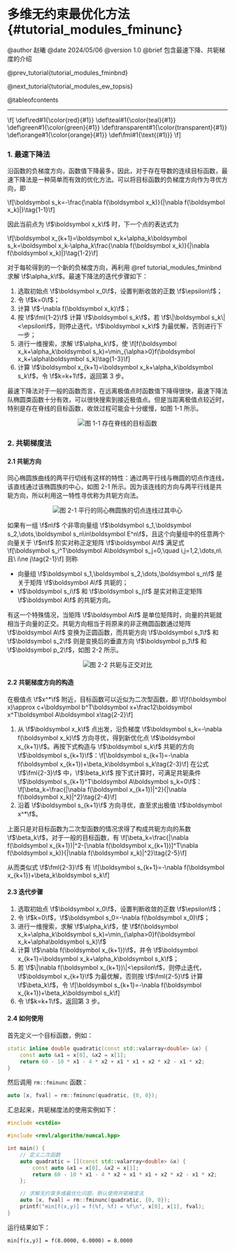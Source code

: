 多维无约束最优化方法 {#tutorial_modules_fminunc}
============

@author 赵曦
@date 2024/05/06
@version 1.0
@brief 包含最速下降、共轭梯度的介绍

@prev_tutorial{tutorial_modules_fminbnd}

@next_tutorial{tutorial_modules_ew_topsis}

@tableofcontents

------

\f[
\def\red#1{\color{red}{#1}}
\def\teal#1{\color{teal}{#1}}
\def\green#1{\color{green}{#1}}
\def\transparent#1{\color{transparent}{#1}}
\def\orange#1{\color{orange}{#1}}
\def\fml#1{\text{(#1)}}
\f]

### 1. 最速下降法

沿函数的负梯度方向，函数值下降最多，因此，对于存在导数的连续目标函数，最速下降法是一种简单而有效的优化方法。可以将目标函数的负梯度方向作为寻优方向，即

\f[\boldsymbol s_k=-\frac{\nabla f(\boldsymbol x_k)}{\|\nabla f(\boldsymbol x_k)\|}\tag{1-1}\f]

因此当前点为 \f$\boldsymbol x_k\f$ 时，下一个点的表达式为

\f[\boldsymbol x_{k+1}=\boldsymbol x_k+\alpha_k\boldsymbol s_k=\boldsymbol x_k-\alpha_k\frac{\nabla f(\boldsymbol x_k)}{\|\nabla f(\boldsymbol x_k)\|}\tag{1-2}\f]

对于每轮得到的一个新的负梯度方向，再利用 @ref tutorial_modules_fminbnd 求解 \f$\alpha_k\f$。最速下降法的迭代步骤如下：

1. 选取初始点 \f$\boldsymbol x_0\f$，设置判断收敛的正数 \f$\epsilon\f$；
2. 令 \f$k=0\f$；
3. 计算 \f$-\nabla f(\boldsymbol x_k)\f$；
4. 按 \f$\fml{1-2}\f$ 计算 \f$\boldsymbol s_k\f$，若 \f$\|\boldsymbol s_k\|<\epsilon\f$，则停止迭代，\f$\boldsymbol x_k\f$ 为最优解，否则进行下一步；
5. 进行一维搜索，求解 \f$\alpha_k\f$，使 \f[f(\boldsymbol x_k+\alpha_k\boldsymbol s_k)=\min_{\alpha>0}f(\boldsymbol x_k+\alpha\boldsymbol s_k)\tag{1-3}\f]
6. 计算 \f$\boldsymbol x_{k+1}=\boldsymbol x_k+\alpha_k\boldsymbol s_k\f$，令 \f$k=k+1\f$，返回第 3 步。

最速下降法对于一般的函数而言，在远离极值点时函数值下降得很快，最速下降法队椭圆类函数十分有效，可以很快搜索到接近极值点。但是当距离极值点较近时，特别是存在脊线的目标函数，收敛过程可能会十分缓慢，如图 1-1 所示。

<center>

![图 1-1 存在脊线的目标函数](fminunc/fig1-1.png)

</center>

### 2. 共轭梯度法

#### 2.1 共轭方向

同心椭圆族曲线的两平行切线有这样的特性：通过两平行线与椭圆的切点作连线，该直线通过该椭圆族的中心，如图 2-1 所示。因为该连线的方向与两平行线是共轭方向，所以利用这一特性寻优称为共轭方向法。

<center>

![图 2-1 平行的同心椭圆族的切点连线过其中心](fminunc/fig2-1.png)

</center>

如果有一组 \f$n\f$ 个非零向量组 \f$\boldsymbol s_1,\boldsymbol s_2,\dots,\boldsymbol s_n\in\boldsymbol E^n\f$，且这个向量组中的任意两个向量关于 \f$n\f$ 阶实对称正定矩阵 \f$\boldsymbol A\f$ 满足式 \f[\boldsymbol s_i^T\boldsymbol A\boldsymbol s_j=0,\quad i,j=1,2,\dots,n\ 且\ i\ne j\tag{2-1}\f] 则称

- 向量组 \f$\boldsymbol s_1,\boldsymbol s_2,\dots,\boldsymbol s_n\f$ 是关于矩阵 \f$\boldsymbol A\f$ 共轭的；
- \f$\boldsymbol s_i\f$ 和 \f$\boldsymbol s_j\f$ 是实对称正定矩阵 \f$\boldsymbol A\f$ 的共轭方向。

有这一个特殊情况，当矩阵 \f$\boldsymbol A\f$ 是单位矩阵时，向量的共轭就相当于向量的正交。共轭方向相当于将原来的非正椭圆函数通过矩阵 \f$\boldsymbol A\f$ 变换为正圆函数，而共轭方向 \f$\boldsymbol s_1\f$ 和 \f$\boldsymbol s_2\f$ 则是变换后的垂直方向 \f$\boldsymbol p_1\f$ 和 \f$\boldsymbol p_2\f$，如图 2-2 所示。

<center>

![图 2-2 共轭与正交对比](fminunc/fig2-2.png)

</center>

#### 2.2 共轭梯度方向的构造

在极值点 \f$x^*\f$ 附近，目标函数可以近似为二次型函数，即 \f[f(\boldsymbol x)\approx c+\boldsymbol b^T\boldsymbol x+\frac12\boldsymbol x^T\boldsymbol A\boldsymbol x\tag{2-2}\f]

1. 从 \f$\boldsymbol x_k\f$ 点出发，沿负梯度 \f$\boldsymbol s_k=-\nabla f(\boldsymbol x_k)\f$ 方向寻优，得到新优化点 \f$\boldsymbol x_{k+1}\f$。再按下式构造与 \f$\boldsymbol s_k\f$ 共轭的方向 \f$\boldsymbol s_{k+1}\f$：\f[\boldsymbol s_{k+1}=-\nabla f(\boldsymbol x_{k+1})+\beta_k\boldsymbol s_k\tag{2-3}\f] 在公式 \f$\fml{2-3}\f$ 中，\f$\beta_k\f$ 按下式计算时，可满足共轭条件 \f$\boldsymbol s_{k+1}^T\boldsymbol A\boldsymbol s_k=0\f$：\f[\beta_k=\frac{\|\nabla f(\boldsymbol x_{k+1})\|^2}{\|\nabla f(\boldsymbol x_k)\|^2}\tag{2-4}\f]
2. 沿着 \f$\boldsymbol s_{k+1}\f$ 方向寻优，直至求出极值 \f$\boldsymbol x^*\f$。

上面只是对目标函数为二次型函数的情况求得了构成共轭方向的系数 \f$\beta_k\f$，对于一般的目标函数，有 \f[\beta_k=\frac{\|\nabla f(\boldsymbol x_{k+1})\|^2-[\nabla f(\boldsymbol x_{k+1})]^T\nabla f(\boldsymbol x_k)}{\|\nabla f(\boldsymbol x_k)\|^2}\tag{2-5}\f]

从而类似式 \f$\fml{2-3}\f$ 有 \f[\boldsymbol s_{k+1}=-\nabla f(\boldsymbol x_{k+1})+\beta_k\boldsymbol s_k\f]

#### 2.3 迭代步骤

1. 选取初始点 \f$\boldsymbol x_0\f$，设置判断收敛的正数 \f$\epsilon\f$；
2. 令 \f$k=0\f$，\f$\boldsymbol s_0=-\nabla f(\boldsymbol x_0)\f$；
3. 进行一维搜索，求解 \f$\alpha_k\f$，使 \f$f(\boldsymbol x_k+\alpha_k\boldsymbol s_k)=\min_{\alpha>0}f(\boldsymbol x_k+\alpha\boldsymbol s_k)\f$
4. 计算 \f$\nabla f(\boldsymbol x_{k+1})\f$，并令 \f$\boldsymbol x_{k+1}=\boldsymbol x_k+\alpha_k\boldsymbol s_k\f$；
5. 若 \f$\|\nabla f(\boldsymbol x_{k+1})\|<\epsilon\f$，则停止迭代，\f$\boldsymbol x_{k+1}\f$ 为最优解，否则按 \f$\fml{2-5}\f$ 计算 \f$\beta_k\f$，令 \f[\boldsymbol s_{k+1}=-\nabla f(\boldsymbol x_{k+1})+\beta_k\boldsymbol s_k\f]
6. 令 \f$k=k+1\f$，返回第 3 步。

#### 2.4 如何使用

首先定义一个目标函数，例如：

```cpp
static inline double quadratic(const std::valarray<double> &x) {
    const auto &x1 = x[0], &x2 = x[1];
    return 60 - 10 * x1 - 4 * x2 + x1 * x1 + x2 * x2 - x1 * x2;
}
```

然后调用 `rm::fminunc` 函数：

```cpp
auto [x, fval] = rm::fminunc(quadratic, {0, 0});
```

汇总起来，共轭梯度法的使用实例如下：

```cpp
#include <cstdio>

#include <rmvl/algorithm/numcal.hpp>

int main() {
    // 定义二次函数
    auto quadratic = [](const std::valarray<double> &x) {
        const auto &x1 = x[0], &x2 = x[1];
        return 60 - 10 * x1 - 4 * x2 + x1 * x1 + x2 * x2 - x1 * x2;
    };

    // 求解无约束多维最优化问题，默认使用共轭梯度法
    auto [x, fval] = rm::fminunc(quadratic, {0, 0});
    printf("min[f(x,y)] = f(%f, %f) = %f\n", x[0], x[1], fval);
}
```

运行结果如下：

```
min[f(x,y)] = f(8.0000, 6.0000) = 8.0000
```
